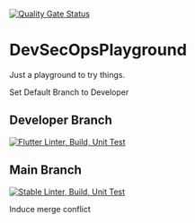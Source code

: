 [![Quality Gate Status](https://sonarcloud.io/api/project_badges/measure?project=UMGCDevSecOpsPlayground&metric=alert_status)](https://sonarcloud.io/dashboard?id=UMGCDevSecOpsPlayground)

# DevSecOpsPlayground

Just a playground to try things.

Set Default Branch to Developer

## Developer Branch ##
[![Flutter Linter, Build, Unit Test](https://github.com/umgc/DevSecOpsPlayground/actions/workflows/Development-PipeLine.yml/badge.svg?event=push)](https://github.com/umgc/DevSecOpsPlayground/actions/workflows/Development-PipeLine.yml)

## Main Branch ##
[![Stable Linter, Build, Unit Test](https://github.com/umgc/DevSecOpsPlayground/actions/workflows/Stable-PipeLine.yml/badge.svg?branch=main&event=push)](https://github.com/umgc/DevSecOpsPlayground/actions/workflows/Stable-PipeLine.yml)


Induce merge conflict
